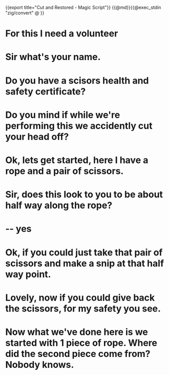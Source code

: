 {{export title="Cut and Restored - Magic Script"}}
{{@md}}{{@exec_stdin "zig/convert" @ }}

# For this I need a volunteer

# Sir what's your name.

# Do you have a scisors health and safety certificate?

# Do you mind if while we're performing this we accidently cut your head off?

# Ok, lets get started, here I have a rope and a pair of scissors.

# Sir, does this look to you to be about half way along the rope?

# -- yes

# Ok, if you could just take that pair of scissors and make a snip at that half way point.

# Lovely, now if you could give back the scissors, for my safety you see.

# Now what we've done here is we started with 1 piece of rope. Where did the second piece come from?  Nobody knows. 


